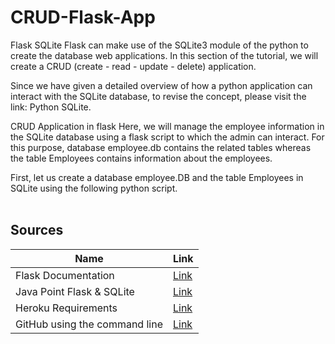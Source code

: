 # CRUD-Flask-App
Flask SQLite
Flask can make use of the SQLite3 module of the python to create the database web applications. In this section of the tutorial, we will create a CRUD (create - read - update - delete) application.

Since we have given a detailed overview of how a python application can interact with the SQLite database, to revise the concept, please visit the link: Python SQLite.

CRUD Application in flask
Here, we will manage the employee information in the SQLite database using a flask script to which the admin can interact. For this purpose, database employee.db contains the related tables whereas the table Employees contains information about the employees.

First, let us create a database employee.DB and the table Employees in SQLite using the following python script.
<br/><br/>

## Sources

|Name|Link
|-|-|
|Flask Documentation|[Link](https://flask.palletsprojects.com/en/2.0.x/)|
|Java Point Flask & SQLite|[Link](https://www.javatpoint.com/flask-sqlite)|
|Heroku Requirements|[Link](https://tanzu.vmware.com/developer/guides/python/cnb-gs-python/)|
|GitHub using the command line|[Link](https://docs.github.com/en/github/importing-your-projects-to-github/importing-source-code-to-github/adding-an-existing-project-to-github-using-the-command-line)|
